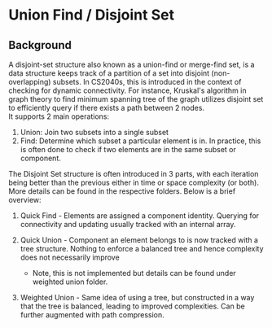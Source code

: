 # Union Find / Disjoint Set

## Background

A disjoint-set structure also known as a union-find or merge-find set, is a data structure
keeps track of a partition of a set into disjoint (non-overlapping) subsets. In CS2040s, this
is introduced in the context of checking for dynamic connectivity. For instance, Kruskal's algorithm
in graph theory to find minimum spanning tree of the graph utilizes disjoint set to efficiently
query if there exists a path between 2 nodes. <br>
It supports 2 main operations:

1. Union: Join two subsets into a single subset
2. Find: Determine which subset a particular element is in. In practice, this is often done to check
   if two elements are in the same subset or component.

The Disjoint Set structure is often introduced in 3 parts, with each iteration being better than the
previous either in time or space complexity (or both). More details can be found in the respective folders. 
Below is a brief overview:

1. Quick Find - Elements are assigned a component identity. 
Querying for connectivity and updating usually tracked with an internal array.

2. Quick Union - Component an element belongs to is now tracked with a tree structure. Nothing to enforce
a balanced tree and hence complexity does not necessarily improve
   - Note, this is not implemented but details can be found under weighted union folder.

3. Weighted Union - Same idea of using a tree, but constructed in a way that the tree is balanced, leading to improved
complexities. Can be further augmented with path compression.
